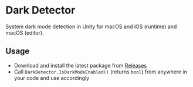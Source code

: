 # Dark Detector
System dark mode detection in Unity for macOS and iOS (runtime) and macOS (editor).

## Usage
- Download and install the latest package from [Releases](https://github.com/ryanslikesocool/Dark-Detector/releases)
- Call `DarkDetector.IsDarkModeEnabled()` (returns `bool`) from anywhere in your code and use accordingly
